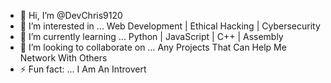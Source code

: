 - 👋 Hi, I’m @DevChris9120
- 👀 I’m interested in ... Web Development | Ethical Hacking | Cybersecurity
- 🌱 I’m currently learning ... Python | JavaScript | C++ | Assembly
- 💞️ I’m looking to collaborate on ... Any Projects That Can Help Me Network With Others
- ⚡ Fun fact: ... I Am An Introvert

<!---
DevChris9120/DevChris9120 is a ✨ special ✨ repository because its `README.md` (this file) appears on your GitHub profile.
You can click the Preview link to take a look at your changes.
--->
